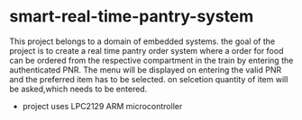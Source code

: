 # smart-real-time-pantry-system

This project belongs to a domain of embedded systems.
the goal of the project is to create a real time pantry order system where a 
order for food can be ordered from the respective compartment in the train by entering
the authenticated PNR. 
The menu will be displayed on entering the valid PNR and the preferred item has to be
selected. on selcetion quantity of item will be asked,which needs to be entered.

- project uses LPC2129 ARM microcontroller 

